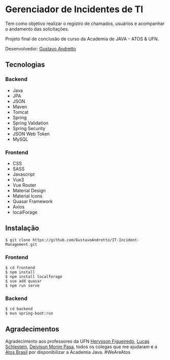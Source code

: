# Gerenciador de Incidentes de TI

Tem como objetivo realizar o registro de chamados, usuários e acompanhar o andamento das solicitações.

Projeto final de conclusão de curso da Academia de JAVA - ATOS & UFN.

Desenvolvedor: [Gustavo Andretto](gustavoandretto@outlook.com)

## Tecnologias

### Backend

- Java
- JPA
- JSON
- Maven
- Tomcat
- Spring
- Spring Validation
- Spring Security
- JSON Web Token
- MySQL

### Frontend

- CSS
- SASS
- Javascript
- Vue3
- Vue Router
- Material Design
- Material Icons
- Quasar Framework
- Axios
- localForage

## Instalação

```
$ git clone https://github.com/GustavoAndretto/IT-Incident-Management.git
```

### Frontend

```
$ cd frontend
$ npm install
$ npm install localforage
$ vue add quasar
$ npm run serve
```

### Backend

```
$ cd backend
$ mvn spring-boot:run
```

## Agradecimentos

Agradecimento aos professores da UFN [Herysson Figueiredo](https://github.com/Herysson), [Lucas Schlestein](https://github.com/lschlestein), [Deivison Morim Pasa](https://github.com/dmpasa), todos os colegas que me ajudaram e a [Atos Brasil](https://atos.net/pt-br/brasil-atos) por disponibilizar a Academia Java. #WeAreAtos

